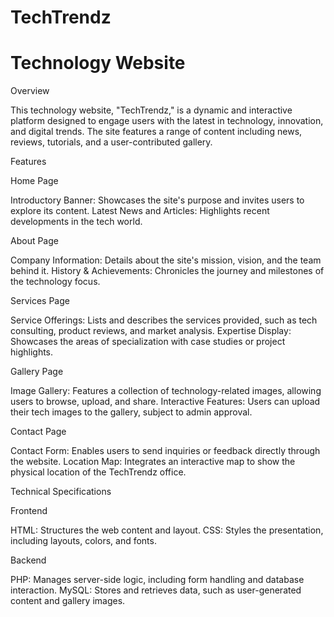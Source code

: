 # TechTrendz


# Technology Website

Overview

This technology website, "TechTrendz," is a dynamic and interactive platform designed to engage users with the latest in technology, innovation, and digital trends. The site features a range of content including news, reviews, tutorials, and a user-contributed gallery.

Features

Home Page

Introductory Banner: Showcases the site's purpose and invites users to explore its content.
Latest News and Articles: Highlights recent developments in the tech world.

About Page

Company Information: Details about the site's mission, vision, and the team behind it.
History & Achievements: Chronicles the journey and milestones of the technology focus.

Services Page

Service Offerings: Lists and describes the services provided, such as tech consulting, product reviews, and market analysis.
Expertise Display: Showcases the areas of specialization with case studies or project highlights.

Gallery Page

Image Gallery: Features a collection of technology-related images, allowing users to browse, upload, and share.
Interactive Features: Users can upload their tech images to the gallery, subject to admin approval.

Contact Page

Contact Form: Enables users to send inquiries or feedback directly through the website.
Location Map: Integrates an interactive map to show the physical location of the TechTrendz office.

Technical Specifications

Frontend

HTML: Structures the web content and layout.
CSS: Styles the presentation, including layouts, colors, and fonts.

Backend

PHP: Manages server-side logic, including form handling and database interaction.
MySQL: Stores and retrieves data, such as user-generated content and gallery images.

